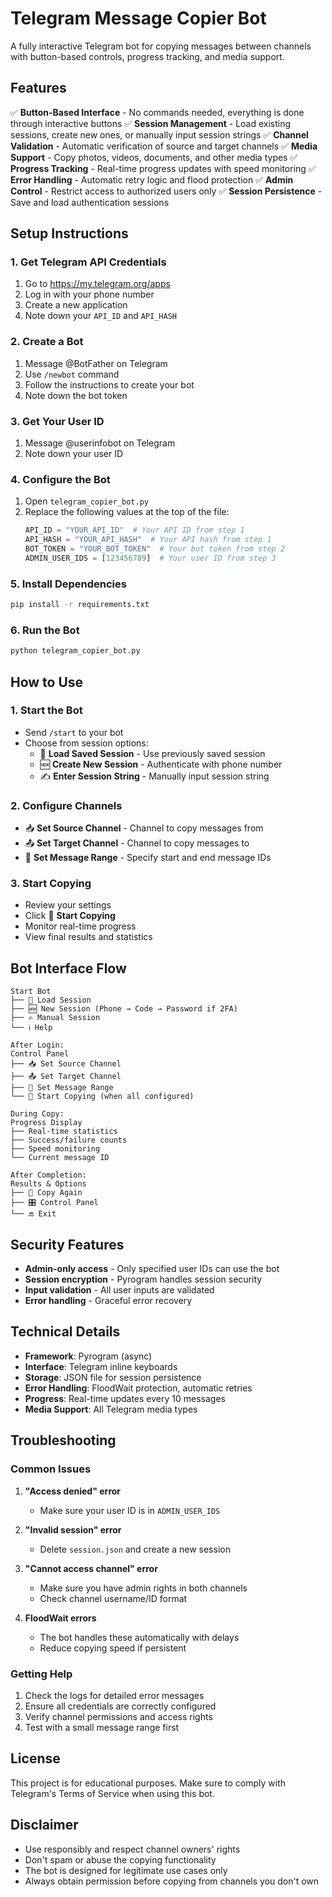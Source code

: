 
# Telegram Message Copier Bot

A fully interactive Telegram bot for copying messages between channels with button-based controls, progress tracking, and media support.

## Features

✅ **Button-Based Interface** - No commands needed, everything is done through interactive buttons
✅ **Session Management** - Load existing sessions, create new ones, or manually input session strings
✅ **Channel Validation** - Automatic verification of source and target channels
✅ **Media Support** - Copy photos, videos, documents, and other media types
✅ **Progress Tracking** - Real-time progress updates with speed monitoring
✅ **Error Handling** - Automatic retry logic and flood protection
✅ **Admin Control** - Restrict access to authorized users only
✅ **Session Persistence** - Save and load authentication sessions

## Setup Instructions

### 1. Get Telegram API Credentials

1. Go to https://my.telegram.org/apps
2. Log in with your phone number
3. Create a new application
4. Note down your `API_ID` and `API_HASH`

### 2. Create a Bot

1. Message @BotFather on Telegram
2. Use `/newbot` command
3. Follow the instructions to create your bot
4. Note down the bot token

### 3. Get Your User ID

1. Message @userinfobot on Telegram
2. Note down your user ID

### 4. Configure the Bot

1. Open `telegram_copier_bot.py`
2. Replace the following values at the top of the file:
   ```python
   API_ID = "YOUR_API_ID"  # Your API ID from step 1
   API_HASH = "YOUR_API_HASH"  # Your API hash from step 1
   BOT_TOKEN = "YOUR_BOT_TOKEN"  # Your bot token from step 2
   ADMIN_USER_IDS = [123456789]  # Your user ID from step 3
   ```

### 5. Install Dependencies

```bash
pip install -r requirements.txt
```

### 6. Run the Bot

```bash
python telegram_copier_bot.py
```

## How to Use

### 1. Start the Bot
- Send `/start` to your bot
- Choose from session options:
  - 🔑 **Load Saved Session** - Use previously saved session
  - 🆕 **Create New Session** - Authenticate with phone number
  - ✍️ **Enter Session String** - Manually input session string

### 2. Configure Channels
- 📥 **Set Source Channel** - Channel to copy messages from
- 📤 **Set Target Channel** - Channel to copy messages to
- 🔢 **Set Message Range** - Specify start and end message IDs

### 3. Start Copying
- Review your settings
- Click 🚀 **Start Copying**
- Monitor real-time progress
- View final results and statistics

## Bot Interface Flow

```
Start Bot
├── 🔑 Load Session
├── 🆕 New Session (Phone → Code → Password if 2FA)
├── ✍️ Manual Session
└── ℹ️ Help

After Login:
Control Panel
├── 📥 Set Source Channel
├── 📤 Set Target Channel  
├── 🔢 Set Message Range
└── 🚀 Start Copying (when all configured)

During Copy:
Progress Display
├── Real-time statistics
├── Success/failure counts
├── Speed monitoring
└── Current message ID

After Completion:
Results & Options
├── 🔁 Copy Again
├── 🎛️ Control Panel
└── 🔚 Exit
```

## Security Features

- **Admin-only access** - Only specified user IDs can use the bot
- **Session encryption** - Pyrogram handles session security
- **Input validation** - All user inputs are validated
- **Error handling** - Graceful error recovery

## Technical Details

- **Framework**: Pyrogram (async)
- **Interface**: Telegram inline keyboards
- **Storage**: JSON file for session persistence
- **Error Handling**: FloodWait protection, automatic retries
- **Progress**: Real-time updates every 10 messages
- **Media Support**: All Telegram media types

## Troubleshooting

### Common Issues

1. **"Access denied" error**
   - Make sure your user ID is in `ADMIN_USER_IDS`

2. **"Invalid session" error**  
   - Delete `session.json` and create a new session

3. **"Cannot access channel" error**
   - Make sure you have admin rights in both channels
   - Check channel username/ID format

4. **FloodWait errors**
   - The bot handles these automatically with delays
   - Reduce copying speed if persistent

### Getting Help

1. Check the logs for detailed error messages
2. Ensure all credentials are correctly configured
3. Verify channel permissions and access rights
4. Test with a small message range first

## License

This project is for educational purposes. Make sure to comply with Telegram's Terms of Service when using this bot.

## Disclaimer

- Use responsibly and respect channel owners' rights
- Don't spam or abuse the copying functionality  
- The bot is designed for legitimate use cases only
- Always obtain permission before copying from channels you don't own
